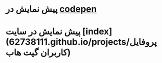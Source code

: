 # پیش نمایش در [codepen](https://codepen.io/pen?template=YzJmRWZ) 

# پیش نمایش در سایت [index](62738111.github.io/projects/پروفایل کاربران گیت هاب)
